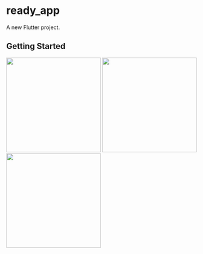 # ready_app
A new Flutter project.
## Getting Started
<p float="left">
  <img src="https://github.com/user-attachments/assets/965e4d6c-3d3b-4e3c-9147-36d23fee099a" width="250" />
  <img src="https://github.com/user-attachments/assets/048ecf6f-ea12-42db-b135-2ca45634c411" width="250" /> 
  <img src="https://github.com/user-attachments/assets/42297f63-6931-4c0d-9150-fb1b8ce1a5da" width="250" />
</p>
